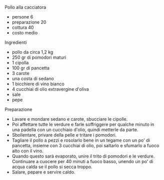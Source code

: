 Pollo alla cacciatora

- persone 6
- preparazione 20
- cottura 40
- costo medio

Ingredienti

- pollo da circa 1,2 kg
- 250 gr di pomodori maturi
- 1 cipolla
- 100 gr di pancetta
- 3 carote
- una costa di sedano
- 1 bicchiere di vino bianco
- 4 cucchiai di olio extravergine d'oliva
- sale
- pepe

Preparazione

- Lavare e mondare sedano e carote, sbucciare le cipolle.
- Poi affettare tutte le verdure e farle soffriggere per qualche minuto in una padella con un cucchiaio d'olio, quindi metterle da parte.
- Sbollentare, privare della pelle e tritare i pomodori.
- Tagliare il pollo a pezzi e rosolarlo bene in un tegame con un po' di pancetta, insieme con 3 cucchiai di olio, poi saltarlo e sfumarlo a fuoco alto con il vino.
- Quando questo sarà evaporato, unire il trito di pomodori e le verdure. Continuare a cuocere per 40 minuti a fuoco basso, unendo un po' di acqua calda se il pollo si secca troppo.
- Salare, pepare e servire caldo.
